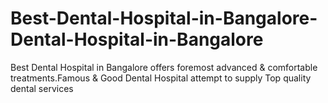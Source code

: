# Best-Dental-Hospital-in-Bangalore-Dental-Hospital-in-Bangalore
Best Dental Hospital in Bangalore offers foremost advanced &amp; comfortable treatments.Famous &amp; Good Dental Hospital attempt to supply Top quality dental services
